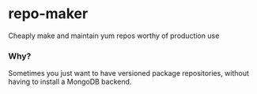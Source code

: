 # repo-maker
Cheaply make and maintain yum repos worthy of production use

### Why?
Sometimes you just want to have versioned package repositories, without having to install a MongoDB backend.